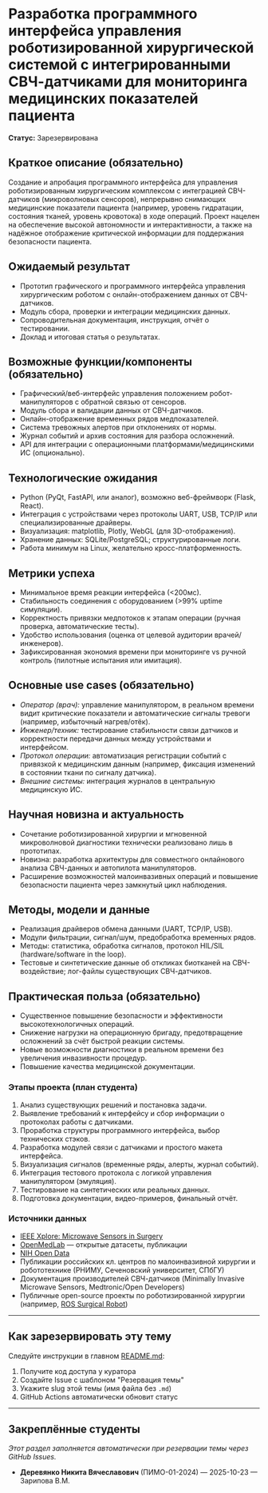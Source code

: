 # Разработка программного интерфейса управления роботизированной хирургической системой с интегрированными СВЧ-датчиками для мониторинга медицинских показателей пациента

**Статус:** Зарезервирована

## Краткое описание (обязательно)

Создание и апробация программного интерфейса для управления роботизированным хирургическим комплексом с интеграцией СВЧ-датчиков (микроволновых сенсоров), непрерывно снимающих медицинские показатели пациента (например, уровень гидратации, состояния тканей, уровень кровотока) в ходе операций. Проект нацелен на обеспечение высокой автономности и интерактивности, а также на надёжное отображение критической информации для поддержания безопасности пациента.

## Ожидаемый результат

- Прототип графического и программного интерфейса управления хирургическим роботом с онлайн-отображением данных от СВЧ-датчиков.
- Модуль сбора, проверки и интеграции медицинских данных.
- Сопроводительная документация, инструкция, отчёт о тестировании.
- Доклад и итоговая статья о результатах.


## Возможные функции/компоненты (обязательно)

- Графический/веб-интерфейс управления положением робот-манипуляторов с обратной связью от сенсоров.
- Модуль сбора и валидации данных от СВЧ-датчиков.
- Онлайн-отображение временных рядов медпоказателей.
- Система тревожных алертов при отклонениях от нормы.
- Журнал событий и архив состояния для разбора осложнений.
- API для интеграции с операционными платформами/медицинскими ИС (опционально).


## Технологические ожидания

- Python (PyQt, FastAPI, или аналог), возможно веб-фреймворк (Flask, React).
- Интеграция с устройствами через протоколы UART, USB, TCP/IP или специализированные драйверы.
- Визуализация: matplotlib, Plotly, WebGL (для 3D-отображения).
- Хранение данных: SQLite/PostgreSQL; структурированные логи.
- Работа минимум на Linux, желательно кросс-платформенность.


## Метрики успеха

- Минимальное время реакции интерфейса (<200мс).
- Стабильность соединения с оборудованием (>99% uptime симуляции).
- Корректность привязки медпотоков к этапам операции (ручная проверка, автоматические тесты).
- Удобство использования (оценка от целевой аудитории врачей/инженеров).
- Зафиксированная экономия времени при мониторинге vs ручной контроль (пилотные испытания или имитация).


## Основные use cases (обязательно)

- *Оператор (врач):* управление манипулятором, в реальном времени видит критические показатели и автоматические сигналы тревоги (например, избыточный нагрев/отёк).
- *Инженер/техник:* тестирование стабильности связи датчиков и корректности передачи данных между устройствами и интерфейсом.
- *Протокол операции:* автоматизация регистрации событий с привязкой к медицинским данным (например, фиксация изменений в состоянии ткани по сигналу датчика).
- *Внешние системы:* интеграция журналов в центральную медицинскую ИС.


## Научная новизна и актуальность

- Сочетание роботизированной хирургии и мгновенной микроволновой диагностики технически реализовано лишь в прототипах.
- Новизна: разработка архитектуры для совместного онлайнового анализа СВЧ-данных и автопилота манипуляторов.
- Расширение возможностей малоинвазивных операций и повышение безопасности пациента через замкнутый цикл наблюдения.


## Методы, модели и данные

- Реализация драйверов обмена данными (UART, TCP/IP, USB).
- Модули фильтрации, сигнал/шум, предобработка временных рядов.
- Методы: статистика, обработка сигналов, протокол HIL/SIL (hardware/software in the loop).
- Тестовые и синтетические данные об откликах биотканей на СВЧ-воздействие; лог-файлы существующих СВЧ-датчиков.


## Практическая польза (обязательно)

- Существенное повышение безопасности и эффективности высокотехнологичных операций.
- Снижение нагрузки на операционную бригаду, предотвращение осложнений за счёт быстрой реакции системы.
- Новые возможности диагностики в реальном времени без увеличения инвазивности процедур.
- Повышение качества медицинской документации.


### Этапы проекта (план студента)

1. Анализ существующих решений и постановка задачи.
2. Выявление требований к интерфейсу и сбор информации о протоколах работы с датчиками.
3. Проработка структуры программного интерфейса, выбор технических стэков.
4. Разработка модулей связи с датчиками и простого макета интерфейса.
5. Визуализация сигналов (временные ряды, алерты, журнал событий).
6. Интеграция тестового протокола с логикой управления манипулятором (эмуляция).
7. Тестирование на синтетических или реальных данных.
8. Подготовка документации, видео-примеров, финальный отчёт.

### Источники данных

- [IEEE Xplore: Microwave Sensors in Surgery](https://ieeexplore.ieee.org/Xplore/home.jsp)
- [OpenMedLab](https://openmedlab.org/) — открытые датасеты, публикации
- [NIH Open Data](https://opendata.nih.gov/)
- Публикации российских кл. центров по малоинвазивной хирургии и робототехнике (РНИМУ, Сеченовский университет, СПбГУ)
- Документация производителей СВЧ-датчиков (Minimally Invasive Microwave Sensors, Medtronic/Open Developers)
- Публичные open-source проекты по роботизированной хирургии (например, [ROS Surgical Robot](http://wiki.ros.org/Robots#Medical_Robots))

***

## Как зарезервировать эту тему

Следуйте инструкции в главном [README.md](../../README.md#-как-зарезервировать-тему):
1. Получите код доступа у куратора
2. Создайте Issue с шаблоном "Резервация темы"
3. Укажите slug этой темы (имя файла без `.md`)
4. GitHub Actions автоматически обновит статус

***

## Закреплённые студенты

_Этот раздел заполняется автоматически при резервации темы через GitHub Issues._

<!-- Формат записи: **ФИО** (Группа) — дата — научный руководитель -->
- **Деревянко Никита Вячеславович** (ПИМО-01-2024) — 2025-10-23 — Зарипова В.М.


